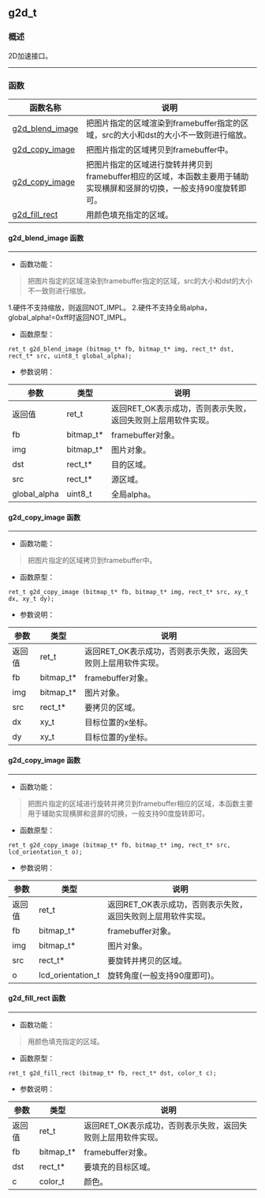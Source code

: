 ## g2d\_t
### 概述

 2D加速接口。


----------------------------------
### 函数
<p id="g2d_t_methods">

| 函数名称 | 说明 | 
| -------- | ------------ | 
| <a href="#g2d_t_g2d_blend_image">g2d\_blend\_image</a> | 把图片指定的区域渲染到framebuffer指定的区域，src的大小和dst的大小不一致则进行缩放。 |
| <a href="#g2d_t_g2d_copy_image">g2d\_copy\_image</a> | 把图片指定的区域拷贝到framebuffer中。 |
| <a href="#g2d_t_g2d_copy_image">g2d\_copy\_image</a> | 把图片指定的区域进行旋转并拷贝到framebuffer相应的区域，本函数主要用于辅助实现横屏和竖屏的切换，一般支持90度旋转即可。 |
| <a href="#g2d_t_g2d_fill_rect">g2d\_fill\_rect</a> | 用颜色填充指定的区域。 |
#### g2d\_blend\_image 函数
-----------------------

* 函数功能：

> <p id="g2d_t_g2d_blend_image"> 把图片指定的区域渲染到framebuffer指定的区域，src的大小和dst的大小不一致则进行缩放。
 1.硬件不支持缩放，则返回NOT_IMPL。
 2.硬件不支持全局alpha，global_alpha!=0xff时返回NOT_IMPL。



* 函数原型：

```
ret_t g2d_blend_image (bitmap_t* fb, bitmap_t* img, rect_t* dst, rect_t* src, uint8_t global_alpha);
```

* 参数说明：

| 参数 | 类型 | 说明 |
| -------- | ----- | --------- |
| 返回值 | ret\_t | 返回RET\_OK表示成功，否则表示失败，返回失败则上层用软件实现。 |
| fb | bitmap\_t* | framebuffer对象。 |
| img | bitmap\_t* | 图片对象。 |
| dst | rect\_t* | 目的区域。 |
| src | rect\_t* | 源区域。 |
| global\_alpha | uint8\_t | 全局alpha。 |
#### g2d\_copy\_image 函数
-----------------------

* 函数功能：

> <p id="g2d_t_g2d_copy_image"> 把图片指定的区域拷贝到framebuffer中。



* 函数原型：

```
ret_t g2d_copy_image (bitmap_t* fb, bitmap_t* img, rect_t* src, xy_t dx, xy_t dy);
```

* 参数说明：

| 参数 | 类型 | 说明 |
| -------- | ----- | --------- |
| 返回值 | ret\_t | 返回RET\_OK表示成功，否则表示失败，返回失败则上层用软件实现。 |
| fb | bitmap\_t* | framebuffer对象。 |
| img | bitmap\_t* | 图片对象。 |
| src | rect\_t* | 要拷贝的区域。 |
| dx | xy\_t | 目标位置的x坐标。 |
| dy | xy\_t | 目标位置的y坐标。 |
#### g2d\_copy\_image 函数
-----------------------

* 函数功能：

> <p id="g2d_t_g2d_copy_image"> 把图片指定的区域进行旋转并拷贝到framebuffer相应的区域，本函数主要用于辅助实现横屏和竖屏的切换，一般支持90度旋转即可。



* 函数原型：

```
ret_t g2d_copy_image (bitmap_t* fb, bitmap_t* img, rect_t* src, lcd_orientation_t o);
```

* 参数说明：

| 参数 | 类型 | 说明 |
| -------- | ----- | --------- |
| 返回值 | ret\_t | 返回RET\_OK表示成功，否则表示失败，返回失败则上层用软件实现。 |
| fb | bitmap\_t* | framebuffer对象。 |
| img | bitmap\_t* | 图片对象。 |
| src | rect\_t* | 要旋转并拷贝的区域。 |
| o | lcd\_orientation\_t | 旋转角度(一般支持90度即可)。 |
#### g2d\_fill\_rect 函数
-----------------------

* 函数功能：

> <p id="g2d_t_g2d_fill_rect"> 用颜色填充指定的区域。



* 函数原型：

```
ret_t g2d_fill_rect (bitmap_t* fb, rect_t* dst, color_t c);
```

* 参数说明：

| 参数 | 类型 | 说明 |
| -------- | ----- | --------- |
| 返回值 | ret\_t | 返回RET\_OK表示成功，否则表示失败，返回失败则上层用软件实现。 |
| fb | bitmap\_t* | framebuffer对象。 |
| dst | rect\_t* | 要填充的目标区域。 |
| c | color\_t | 颜色。 |
